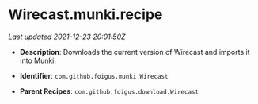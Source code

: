 # Wirecast.munki.recipe

_Last updated 2021-12-23 20:01:50Z_

- **Description**: Downloads the current version of Wirecast and imports it into Munki.

- **Identifier**: `com.github.foigus.munki.Wirecast`

- **Parent Recipes**: `com.github.foigus.download.Wirecast`
